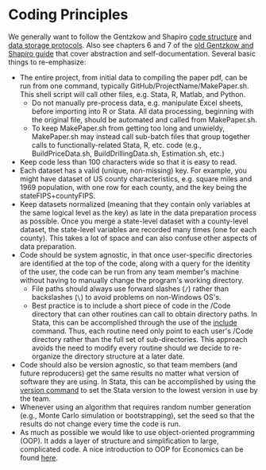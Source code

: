 # Coding Principles

We generally want to follow the Gentzkow and Shapiro [code structure](https://github.com/gslab-econ/ra-manual/wiki/Code-Style) and [data storage protocols](https://github.com/gslab-econ/ra-manual/wiki/Data-Storage-and-Data-Structures). Also see chapters 6 and 7 of the [old Gentzkow and Shapiro guide](https://web.stanford.edu/~gentzkow/research/CodeAndData.pdf) that cover abstraction and self-documentation. Several basic things to re-emphasize:
* The entire project, from initial data to compiling the paper pdf, can be run from one command, typically GitHub/ProjectName/MakePaper.sh. This shell script will call other files, e.g. Stata, R, Matlab, and Python.
  - Do not manually pre-process data, e.g. manipulate Excel sheets, before importing into R or Stata. All data processing, beginning with the original file, should be automated and called from MakePaper.sh.
  - To keep MakePaper.sh from getting too long and unwieldy, MakePaper.sh may instead call sub-batch files that group together calls to functionally-related Stata, R, etc. code (e.g., BuildPriceData.sh, BuildDrillingData.sh, Estimation.sh, etc.)
* Keep code less than 100 characters wide so that it is easy to read.
* Each dataset has a valid (unique, non-missing) key. For example, you might have dataset of US county characteristics, e.g. square miles and 1969 population, with one row for each county, and the key being the stateFIPS+countyFIPS.
* Keep datasets normalized (meaning that they contain only variables at the same logical level as the key) as late in the data preparation process as possible. Once you merge a state-level dataset with a county-level dataset, the state-level variables are recorded many times (one for each county). This takes a lot of space and can also confuse other aspects of data preparation.
* Code should be system agnostic, in that once user-specific directories are identified at the top of the code, along with a query for the identity of the user, the code can be run from any team member's machine without having to manually change the program's working directory.
  - File paths should always use forward slashes (`/`) rather than backslashes (`\`) to avoid problems on non-Windows OS's.
  - Best practice is to include a short piece of code in the /Code directory that can other routines can call to obtain directory paths. In Stata, this can be accomplished through the use of the [include](http://www.stata.com/help.cgi?include) command. Thus, each routine need only point to each user's /Code directory rather than the full set of sub-directories. This approach avoids the need to modify every routine should we decide to re-organize the directory structure at a later date.
* Code should also be version agnostic, so that team members (and future reproducers) get the same results no matter what version of software they are using. In Stata, this can be accomplished by using the [version command](http://www.stata.com/manuals13/pversion.pdf) to set the Stata version to the lowest version in use by the team.
* Whenever using an algorithm that requires random number generation (e.g., Monte Carlo simulation or bootstrapping), set the seed so that the results do not change every time the code is run.
* As much as possible we would like to use object-oriented programming (OOP). It adds a layer of structure and simplification to large, complicated code. A nice introduction to OOP for Economics can be found [here](https://lectures.quantecon.org/py/python_oop.html). 

